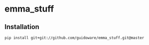 # emma_stuff


Installation
------------

```
pip install git+git://github.com/guidoware/emma_stuff.git@master
```
